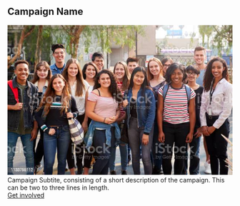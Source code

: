 <section class="usa-hero campaign-hero campaign-hero__gray" aria-label="Introduction";>
  <div class="grid-container">
    <div class="usa-hero__callout campaign-callout">
      <h1 class="usa-hero__heading">
        <span class="usa-hero__heading--alt">Campaign Name</span>
      </h1> 
      <div class="hero-image"><img src="/assets/icons/images/campaign-hero.jpg" /></div>
      Campaign Subtite, consisting of a short description of the campaign. This can be two to three lines in length.
      <br>
      <a class="usa-button hero-landing-button"
        href="{{ hero.button.href | relative_url }}">
        Get involved
      </a>
    </div>
  </div>
</section>